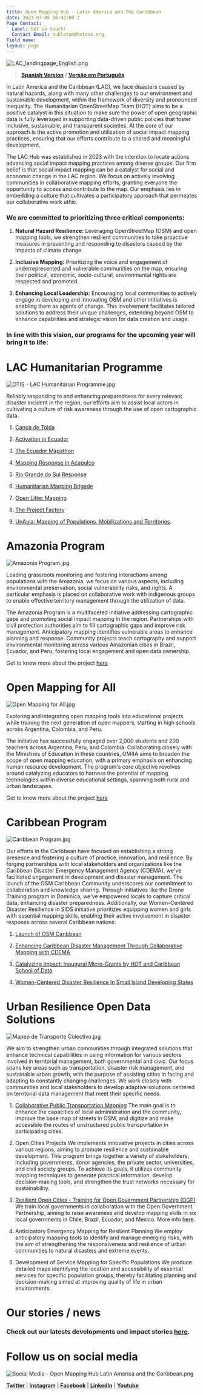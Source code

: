 ```yaml
---
title: Open Mapping Hub - Latin America and The Caribbean
date: 2023-07-05 16:42:00 Z
Page Contact:
  Label: Get in touch!
  Contact Email: hublatam@hotosm.org
Field name: 
layout: page
---
```


![LAC_landingpage_English.png](https://cdn.hotosm.org/website/LAC_landingpage_English.png)

> **[Spanish Version](https://www.hotosm.org/hubs/hub-mapeo-abierto-latam-caribe/)** / **[Versão em Português](https://www.hotosm.org/hubs/hub-de-mapeamento-aberto-america-latina-e-caribe)**

In Latin America and the Caribbean (LAC), we face disasters caused by natural hazards, along with many other challenges to our environment and sustainable development, within the framework of diversity and pronounced inequality. The Humanitarian OpenStreetMap Team (HOT) aims to be a positive catalyst in this situation to make sure the power of open geographic data is fully leveraged in supporting data-driven public policies that foster inclusive, sustainable, and transparent societies. At the core of our approach is the active promotion and utilization of social impact mapping practices, ensuring that our efforts contribute to a shared and meaningful development.

The LAC Hub was established in 2023 with the intention to locate actions advancing social impact mapping practices among diverse groups. Our firm belief is that social impact mapping can be a catalyst for social and economic change in the LAC region. We focus on actively involving communities in collaborative mapping efforts, granting everyone the opportunity to access and contribute to the map. Our emphasis lies in embedding a culture that cultivates a participatory approach that permeates our collaborative work ethic.

### **We are committed to prioritizing three critical components:**

1. **Natural Hazard Resilience:** Leveraging OpenStreetMap (OSM) and open mapping tools, we strengthen resilient communities to take proactive measures in preventing and responding to disasters caused by the impacts of climate change.

2. **Inclusive Mapping:** Prioritizing the voice and engagement of underrepresented and vulnerable communities on the map, ensuring their political, economic, socio-cultural, environmental rights are respected and promoted.

3. **Enhancing Local Leadership:** Encouraging local communities to actively engage in developing and innovating OSM and other initiatives is enabling them as agents of change. This involvement facilitates tailored solutions to address their unique challenges, extending beyond OSM to enhance capabilities and strategic vision for data creation and usage.

### **In line with this vision, our programs for the upcoming year will bring it to life:**

# LAC Humanitarian Programme

![OTIS - LAC Humanitarian Programme.jpg](/uploads/OTIS%20-%20LAC%20Humanitarian%20Programme.jpg)

Reliably responding to and enhancing preparedness for every relevant disaster incident in the region, our efforts aim to assist local actors in cultivating a culture of risk awareness through the use of open cartographic data.

1. [Canoa de Tolda](https://www.hotosm.org/projects/canoa-de-tolda/)

2. [Activation in Ecuador](https://www.hotosm.org/projects/mapping-volcanoes-in-ecuador/)

3. [The Ecuador Mapathon](https://www.hotosm.org/updates/El-mapeo-como-respuesta-al-desastre-en-Esmeraldas-Ecuador/)

4. [Mapping Response in Acapulco](https://www.hotosm.org/projects/hurricane-otis-2023-response/)

5. [Rio Grande do Sul Response](https://www.hotosm.org/projects/rio-grande-do-sul-brazil-floods-response/)

6. [Humanitarian Mapping Brigade](https://www.hotosm.org/projects/humanitarian-mapping-brigade/)

7. [Open Litter Mapping](https://www.hotosm.org/updates/participatory-waste-mapping-a-continuing-effort-for-sustainable-development/)

8. [The Project Factory](https://www.hotosm.org/projects/the-project-factory/)

9. [UnAula: Mapping of Populations, Mobilizations and Territories](https://www.hotosm.org/projects/unaula-mapping-of-populations-mobilizations-and-territories/).

# Amazonia Program

![Amazonia Program.jpg](/uploads/Amazonia%20Program.jpg)

Leading grassroots monitoring and fostering interactions among populations with the Amazonia, we focus on various aspects, including environmental preservation, social vulnerability risks, and rights. A particular emphasis is placed on collaborative work with indigenous groups to enable effective territory management through the utilization of data.

The Amazonia Program is a multifaceted initiative addressing cartographic gaps and promoting social impact mapping in the region. Partnerships with civil protection authorities aim to fill cartographic gaps and improve risk management. Anticipatory mapping identifies vulnerable areas to enhance planning and response. Community projects teach cartography and support environmental monitoring across various Amazonian cities in Brazil, Ecuador, and Peru, fostering local engagement and open data ownership.

Get to know more about the project [here](https://www.hotosm.org/updates/amazonian-mapping-for-an-inclusive-and-sustainable-amazon/)


# Open Mapping for All

![Open Mapping for All.jpg](/uploads/Open%20Mapping%20for%20All.jpg)

Exploring and integrating open mapping tools into educational projects while training the next generation of open mappers, starting in high schools across Argentina, Colombia, and Peru.

The initiative has successfully engaged over 2,000 students and 200 teachers across Argentina, Peru, and Colombia. Collaborating closely with the Ministries of Education in these countries, OM4A aims to broaden the scope of open mapping education, with a primary emphasis on enhancing human resource development. The program's core objective revolves around catalyzing educators to harness the potential of mapping technologies within diverse educational settings, spanning both rural and urban landscapes.

Get to know more about the project [here](https://www.hotosm.org/projects/open-mapping-for-all/)

# Caribbean Program

![Caribbean Program.jpg](/uploads/Caribbean%20Program.jpg)

Our efforts in the Caribbean have focused on establishing a strong presence and fostering a culture of practice, innovation, and resilience. By forging partnerships with local stakeholders and organizations like the Caribbean Disaster Emergency Management Agency (CDEMA), we've facilitated engagement in development and disaster management. The launch of the OSM Caribbean Community underscores our commitment to collaboration and knowledge sharing. Through initiatives like the Drone Training program in Dominica, we've empowered locals to capture critical data, enhancing disaster preparedness. Additionally, our Women-Centered Disaster Resilience in SIDS initiative prioritizes equipping women and girls with essential mapping skills, enabling their active involvement in disaster response across several Caribbean nations.

1. [Launch of OSM Caribbean](https://www.hotosm.org/updates/is-the-caribbean-open-mapping-community-poised-to-map-its-way-to-greater-disaster-resilience/)

2. [Enhancing Caribbean Disaster Management Through Collaborative Mapping with CDEMA](https://www.hotosm.org/updates/hot-and-cdema-sign-agreement-to-enhance-disaster-management-in-the-caribbean-with-collaborative-mapping/)

3. [Catalyzing Impact: Inaugural Micro-Grants by HOT and Caribbean School of Data](https://www.hotosm.org/updates/catalyzing-impact-inaugural-micro-grants-by-hot-and-csod/)

4. [Women-Centered Disaster Resilience In Small Island Developing States](https://www.hotosm.org/projects/women-centered-disaster-resilience-in-small-island-developing-states-trinidad-and-tobago/)

# Urban Resilience Open Data Solutions
![Mapeo de Transporte Colectivo.jpg](/uploads/Mapeo%20de%20Transporte%20Colectivo.jpg)

We aim to strengthen urban communities through integrated solutions that enhance technical capabilities in using information for various sectors involved in territorial management, both governmental and civic. Our focus spans key areas such as transportation, disaster risk management, and sustainable urban growth, with the purpose of assisting cities in facing and adapting to constantly changing challenges. We work closely with communities and local stakeholders to develop adaptive solutions centered on territorial data management that meet their specific needs.

1. [Collaborative Public Transportation Mapping](https://www.hotosm.org/projects/participatory-transport-mapping-in-zamora-mexico-343e4c/)
The main goal is to enhance the capacities of local administration and the community, improve the base map of streets in OSM, and digitize and make accessible the routes of unstructured public transportation in participating cities.

2. Open Cities Projects
We implements innovative projects in cities across various regions, aiming to promote resilience and sustainable development. This program brings together a variety of stakeholders, including governments, donor agencies, the private sector, universities, and civil society groups. To achieve its goals, it utilizes community mapping techniques to generate practical information, develop decision-making tools, and strengthen the trust networks necessary for sustainability.

3. [Resilient Open Cities - Training for Open Government Partnership (OGP)](https://www.hotosm.org/projects/mapping-for-climate-ready-cities-latin-america/)
We train local governments in collaboration with the Open Government Partnership, aiming to raise awareness and develop mapping skills in six local governments in Chile, Brazil, Ecuador, and Mexico. More info [here](https://www.hotosm.org/projects/mapping-for-climate-ready-cities-latin-america/).

4. Anticipatory Emergency Mapping for Resilient Planning
We employ anticipatory mapping tools to identify and manage emerging risks, with the aim of strengthening the responsiveness and resilience of urban communities to natural disasters and extreme events.

5. Development of Service Mapping for Specific Populations
We produce detailed maps identifying the location and accessibility of essential services for specific population groups, thereby facilitating planning and decision-making aimed at improving quality of life in urban environments.

# Our stories / news

### Check out our latests developments and impact stories [here](https://www.hotosm.org/projects/publications/).

# Follow us on social media

![Social Media - Open Mapping Hub Latin America and the Caribbean.png](/uploads/Social%20Media%20-%20Open%20Mapping%20Hub%20Latin%20America%20and%20the%20Caribbean.png)

**[Twitter](https://twitter.com/MapHubLAC)** |  **[Instagram](https://www.instagram.com/maphublac/)** | **[Facebook](https://www.facebook.com/MapHubLAC)** | **[LinkedIn](https://www.linkedin.com/showcase/maphublac)** | **[Youtube](https://www.youtube.com/channel/UCTH6Z_QODJ4NmmBmubS68VA)**